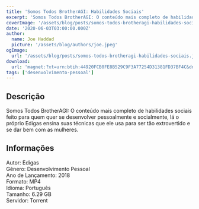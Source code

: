 ```yaml
---
title: 'Somos Todos BrotherAGI: Habilidades Sociais'
excerpt: 'Somos Todos BrotherAGI: O conteúdo mais completo de habilidades sociais feito para quem quer se desenvolver pessoalmente e socialmente, lá o próprio Edigas ensina suas técnicas que ele usa para ser tão extrovertido e se dar bem com as mulheres. Informações  Autor: Edigas G'
coverImage: '/assets/blog/posts/somos-todos-brotheragi-habilidades-sociais.jpg'
date: '2020-06-03T03:00:00.000Z'
author:
  name: Joe Haddad
  picture: '/assets/blog/authors/joe.jpeg'
ogImage:
  url: '/assets/blog/posts/somos-todos-brotheragi-habilidades-sociais.jpg'
download:
  url: 'magnet:?xt=urn:btih:44920FCB0FE8B529C9F3A77254D31381FD37BF4C&dn=Edigas%20Somos%20Todos%20BrotherAgi&tr=udp%3a%2f%2ftracker.openbittorrent.com%3a1337%2fannounce&tr=udp%3a%2f%2ftracker.opentrackr.org%3a1337%2fannounce'
tags: ['desenvolvimento-pessoal']
---
```

<h2>Descrição</h2>
<p></p><p>Somos Todos BrotherAGI: O conteúdo mais completo de habilidades sociais feito para quem quer se desenvolver pessoalmente e socialmente, lá o próprio Edigas ensina suas técnicas que ele usa para ser tão extrovertido e se dar bem com as mulheres.</p><h2>Informações</h2><p>Autor: Edigas<br/>Gênero: Desenvolvimento Pessoal<br/>Ano de Lançamento: 2018<br/>Formato: MP4<br/>Idioma: Português<br/>Tamanho: 6.29 GB<br/>Servidor: Torrent</p>